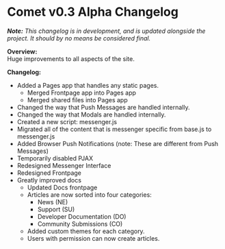 # Comet v0.3 Alpha Changelog

*__Note:__ This changelog is in development, and is updated alongside the project. It should by no means be considered final.*

**Overview:**  
Huge improvements to all aspects of the site.

**Changelog:**
 * Added a Pages app that handles any static pages.
    * Merged Frontpage app into Pages app
    * Merged shared files into Pages app
 * Changed the way that Push Messages are handled internally.
 * Changed the way that Modals are handled internally.
 * Created a new script: messenger.js
 * Migrated all of the content that is messenger specific from base.js to messenger.js
 * Added Browser Push Notifications (note: These are different from Push Messages)
 * Temporarily disabled PJAX
 * Redesigned Messenger Interface
 * Redesigned Frontpage
 * Greatly improved docs
    * Updated Docs frontpage
    * Articles are now sorted into four categories:
        * News (NE)
        * Support (SU)
        * Developer Documentation (DO)
        * Community Submissions (CO)
    * Added custom themes for each category.
    * Users with permission can now create articles.
